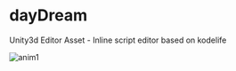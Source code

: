 # dayDream
Unity3d Editor Asset - Inline script editor based on kodelife

![anim1](https://github.com/eagleEggs/dayDream/blob/master/Screenshots/dayDream_BetaGif01.gif)
